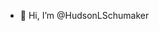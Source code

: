 - 👋 Hi, I’m @HudsonLSchumaker


<!---
HudsonLSchumaker/HudsonLSchumaker is a ✨ special ✨ repository because its `README.md` (this file) appears on your GitHub profile.
You can click the Preview link to take a look at your changes.
--->
